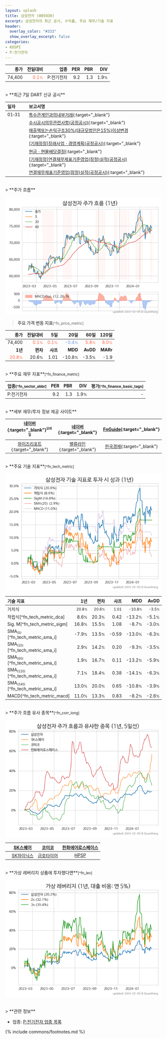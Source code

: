 ```yaml
---
layout: splash
title: 삼성전자 (005930)
excerpt: 삼성전자의 최근 공시, 수익률, 주요 재무/기술 지표
header:
  overlay_color: "#333"
  show_overlay_excerpt: false
categories:
- KOSPI
- P:전기전자
---
```


| **종가** | **전일대비** | **업종** | **PER** | **PBR** | **DIV** |
| -------: | -----------: | -------: | ------: | ------: | ------: |
| 74,400 | <span style="color: tomato">0.1<small>%</small></span> | P:전기전자 | 9.2 | 1.3 | 1.9<small>%</small> |

<!-- more -->

<br>
> **최근 7일 DART 신규 공시**<a id="dart"></a>

| **일자** |      | **보고서명** |
| :------- | :--- | :----------- |
| 01&#x2011;31 | | [특수관계인과의내부거래](https://dart.fss.or.kr/dsaf001/main.do?rcpNo=20240131000326){:target="_blank"} |
|  | | [수시공시의무관련사항(공정공시)](https://dart.fss.or.kr/dsaf001/main.do?rcpNo=20240131800110){:target="_blank"} |
|  | | [매출액또는손익구조30%(대규모법인은15%)이상변경](https://dart.fss.or.kr/dsaf001/main.do?rcpNo=20240131800076){:target="_blank"} |
|  | | [[기재정정]장래사업ㆍ경영계획(공정공시)](https://dart.fss.or.kr/dsaf001/main.do?rcpNo=20240131800054){:target="_blank"} |
|  | | [현금ㆍ현물배당결정](https://dart.fss.or.kr/dsaf001/main.do?rcpNo=20240131800043){:target="_blank"} |
|  | | [[기재정정]연결재무제표기준영업(잠정)실적(공정공시)](https://dart.fss.or.kr/dsaf001/main.do?rcpNo=20240131800033){:target="_blank"} |
|  | | [연결재무제표기준영업(잠정)실적(공정공시)](https://dart.fss.or.kr/dsaf001/main.do?rcpNo=20240131800032){:target="_blank"} |

<br>
> **주가 흐름**<a id="price"></a>

![005930](/stock/images/005930.png)

> **주요 가격 변동 지표**<small>[^fn_price_metric]</small>

| **종가** | **전일대비** | **5일** | **20일** | **60일** | **120일** |
| -------: | -----------: | ------: | -------: | -------: | --------: |
| 74,400 | <span style="color: tomato">0.1<small>%</small></span> | <span style="color: tomato">0.1<small>%</small></span> | <span style="color: cornflowerblue">-0.4<small>%</small></span> | <span style="color: tomato">5.8<small>%</small></span> | <span style="color: tomato">8.0<small>%</small></span> |
| **1년** | **편차** | **샤프** | **MDD** | **AvDD** | **MARr** |
| <span style="color: tomato">20.8<small>%</small></span> | 20.6<small>%</small> | 1.01 | -10.8<small>%</small> | -3.5<small>%</small> | -1.9 |

<br>
> **주요 재무 지표**<small>[^fn_finance_metric]</small>

| **업종**<small>[^fn_sector_abbr]</small> | **PER** | **PBR** | **DIV** | **평가**<small>[^fn_finance_basic_tags]</small> |
| :--------------------------------------- | ------: | ------: | ------: | ----------------------------------------------: |
| P:전기전자 | 9.2 | 1.3 | 1.9<small>%</small> | - |

<br>
> **세부 재무/투자 정보 제공 사이트**

| [네이버](https://m.stock.naver.com/domestic/stock/005930/finance/summary){:target="_blank"}<sup><small>모바일</small></sup> | [네이버](https://finance.naver.com/item/coinfo.naver?code=005930){:target="_blank"} | [FnGuide](https://comp.fnguide.com/SVO2/ASP/SVD_Invest.asp?gicode=A005930&MenuYn=Y){:target="_blank"} |
| :---: | :---: | :---: |
| [와이즈리포트](https://comp.wisereport.co.kr/company/c1040001.aspx?cmp_cd=005930){:target="_blank"} | [밸류라인](https://www.valueline.co.kr/finance/summary/005930){:target="_blank"} | [한국경제](https://markets.hankyung.com/stock/005930/financial-summary){:target="_blank"} |

<br>
> **주요 기술 지표**<small>[^fn_tech_metric]</small>


![005930](/stock/images/005930_tech.png)

| **기술 지표** | **1년** | **편차** | **샤프** | **MDD** | **AvDD** |
| :------------ | ------: | -----------: | -------: | ------: | -------: |
| 거치식 | <small>20.8<small>%</small></small> | <small>20.6<small>%</small></small> | <small>1.01</small> | <small>-10.8<small>%</small></small> | <small>-3.5<small>%</small></small> |
| 적립식[^fn_tech_metric_dca] | 8.6<small>%</small> | 20.3<small>%</small> | 0.42 | -13.2<small>%</small> | -5.1<small>%</small> |
| Sig. M[^fn_tech_metric_sigm] | 16.8<small>%</small> | 15.5<small>%</small> | 1.08 | -8.7<small>%</small> | -3.0<small>%</small> |
| SMA<small><sub>(5)</sub></small>[^fn_tech_metric_sma_i] | -7.9<small>%</small> | 13.5<small>%</small> | -0.59 | -13.0<small>%</small> | -6.3<small>%</small> |
| SMA<small><sub>(20)</sub></small>[^fn_tech_metric_sma_i] | 2.9<small>%</small> | 14.2<small>%</small> | 0.20 | -9.3<small>%</small> | -3.5<small>%</small> |
| SMA<small><sub>(60)</sub></small>[^fn_tech_metric_sma_i] | 1.9<small>%</small> | 16.7<small>%</small> | 0.11 | -13.2<small>%</small> | -5.9<small>%</small> |
| SMA<small><sub>(120)</sub></small>[^fn_tech_metric_sma_i] | 7.1<small>%</small> | 18.4<small>%</small> | 0.38 | -14.1<small>%</small> | -6.3<small>%</small> |
| SMA<small><sub>(240)</sub></small>[^fn_tech_metric_sma_i] | 13.0<small>%</small> | 20.0<small>%</small> | 0.65 | -10.8<small>%</small> | -3.9<small>%</small> |
| MACD[^fn_tech_metric_macd] | 11.0<small>%</small> | 13.3<small>%</small> | 0.83 | -8.2<small>%</small> | -2.6<small>%</small> |

<br>
> **주가 흐름 유사 종목**<a id="corr"></a><small>[^fn_corr_long]</small>

![005930](/stock/images/005930_corr.png)

|       | [SK스퀘어](/402340/) | [코미코](/183300/) | [한화에어로스페이스](/012450/) |
| :---: | :------------------------------------: | :------------------------------------: | :------------------------------------: |
|       | [SK하이닉스](/000660/) | [금호타이어](/073240/) | [HPSP](/403870/) |

<br>
> **가상 레버리지 상품에 투자했다면**<a id="2x"></a><small>[^fn_lev]</small>

![005930](/stock/images/005930_2x.png)

<br>
> **관련 정보**

- 업종: [P:전기전자 업종 목록](/stats/sector/kospi_업종_전기전자_종목/)

{% include commons/footnotes.md %}